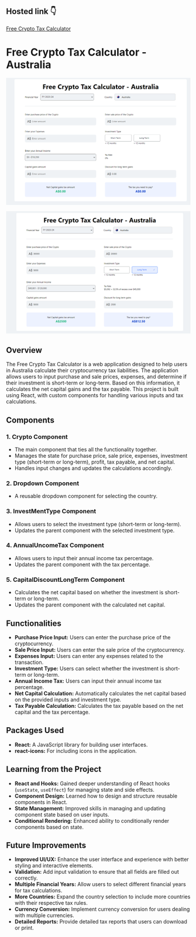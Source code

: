 ## Hosted link 👇

[Free Crypto Tax Calculator ](https://free-tax-calculator-ugam.netlify.app/ "Free Crypto Tax Calculator Link")

# Free Crypto Tax Calculator - Australia

![1720592936053](image/README/1720592936053.png)

![1720592961046](image/README/1720592961046.png)

## Overview

The Free Crypto Tax Calculator is a web application designed to help users in Australia calculate their cryptocurrency tax liabilities. The application allows users to input purchase and sale prices, expenses, and determine if their investment is short-term or long-term. Based on this information, it calculates the net capital gains and the tax payable. This project is built using React, with custom components for handling various inputs and tax calculations.

## Components

### 1. **Crypto Component**

- The main component that ties all the functionality together.
- Manages the state for purchase price, sale price, expenses, investment type (short-term or long-term), profit, tax payable, and net capital.
- Handles input changes and updates the calculations accordingly.

### 2. **Dropdown Component**

- A reusable dropdown component for selecting the country.

### 3. **InvestMentType Component**

- Allows users to select the investment type (short-term or long-term).
- Updates the parent component with the selected investment type.

### 4. **AnnualUncomeTax Component**

- Allows users to input their annual income tax percentage.
- Updates the parent component with the tax percentage.

### 5. **CapitalDiscountLongTerm Component**

- Calculates the net capital based on whether the investment is short-term or long-term.
- Updates the parent component with the calculated net capital.

## Functionalities

- **Purchase Price Input:** Users can enter the purchase price of the cryptocurrency.
- **Sale Price Input:** Users can enter the sale price of the cryptocurrency.
- **Expenses Input:** Users can enter any expenses related to the transaction.
- **Investment Type:** Users can select whether the investment is short-term or long-term.
- **Annual Income Tax:** Users can input their annual income tax percentage.
- **Net Capital Calculation:** Automatically calculates the net capital based on the provided inputs and investment type.
- **Tax Payable Calculation:** Calculates the tax payable based on the net capital and the tax percentage.

## Packages Used

- **React:** A JavaScript library for building user interfaces.
- **react-icons:** For including icons in the application.

## Learning from the Project

- **React and Hooks:** Gained deeper understanding of React hooks (`useState`, `useEffect`) for managing state and side effects.
- **Component Design:** Learned how to design and structure reusable components in React.
- **State Management:** Improved skills in managing and updating component state based on user inputs.
- **Conditional Rendering:** Enhanced ability to conditionally render components based on state.

## Future Improvements

- **Improved UI/UX:** Enhance the user interface and experience with better styling and interactive elements.
- **Validation:** Add input validation to ensure that all fields are filled out correctly.
- **Multiple Financial Years:** Allow users to select different financial years for tax calculations.
- **More Countries:** Expand the country selection to include more countries with their respective tax rules.
- **Currency Conversion:** Implement currency conversion for users dealing with multiple currencies.
- **Detailed Reports:** Provide detailed tax reports that users can download or print.
